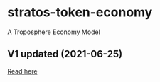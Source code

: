 # stratos-token-economy
A Troposphere Economy Model

## V1 updated (2021-06-25)
[Read here](https://github.com/stratosnet/stratos-token-economy/blob/main/Stratos%20Token%20Economy_v1.pdf)


